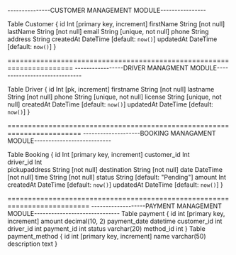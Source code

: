 ---------------CUSTOMER MANAGEMENT MODULE----------------

Table Customer {
  id            Int       [primary key, increment]
  firstName     String    [not null]
  lastName      String    [not null]
  email         String    [unique, not null]
  phone         String
  address       String
  createdAt     DateTime  [default: `now()`]
  updatedAt     DateTime  [default: `now()`]
}

======================================================================
-----------------DRIVER MANAGMENT MODULE------------------------------


Table Driver {
  id          Int       [pk, increment]
  firstname   String    [not null]
  lastname    String    [not null]
  phone String    [unique, not null]
  license String [unique, not null]
  createdAt   DateTime  [default: `now()`]
  updatedAt   DateTime  [default: `now()`]
}


========================================================================
--------------------BOOKING MANAGAMENT MODULE---------------------------

Table Booking {
  id            Int       [primary key, increment]
  customer_id   Int       
  driver_id   Int       
  pickupaddress String    [not null]
  destination   String    [not null]
  date          DateTime  [not null]
  time          String    [not null]
  status        String    [default: "Pending"]
  amount        Int
  createdAt     DateTime  [default: `now()`]
  updatedAt     DateTime  [default: `now()`]
}

==========================================================================
-------------------PAYMENT MANAGEMENT MODULE------------------------------
Table payment {
  id          int           [primary key, increment]
  amount      decimal(10, 2)
  payment_date datetime
  customer_id int
  driver_id int
  payment_id int
  status varchar(20)
  method_id   int
}
Table payment_method {
  id          int           [primary key, increment]
  name        varchar(50)
  description text
}